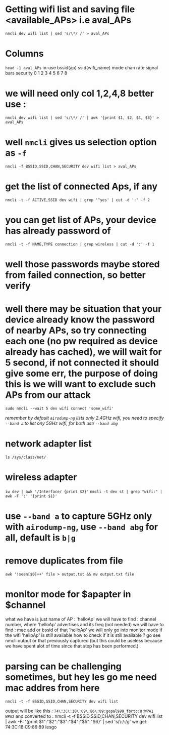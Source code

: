 # Getting wifi list and saving file <available_APs> i.e aval_APs
`nmcli dev wifi list | sed 's/\*/ /' > aval_APs`

# Columns
`head -1 aval_APs`
in-use bssid(ap) ssid(wifi_name) mode chan rate signal bars security
0		1			2				3   4	5		6	7	   8

# we will need only col 1,2,4,8  better use :
`nmcli dev wifi list | sed 's/\*/ /' | awk '{print $1, $2, $4, $8}' > aval_APs`

# well `nmcli` gives us selection option as `-f`
`nmcli -f BSSID,SSID,CHAN,SECURITY dev wifi list > aval_APs`

# get the list of connected Aps, if any
`nmcli -t -f ACTIVE,SSID dev wifi | grep '^yes' | cut -d ':' -f 2`

# you can get list of APs, your device has already password of
`nmcli -t -f NAME,TYPE connection | grep wireless | cut -d ':' -f 1`
# well those passwords maybe stored from failed connection, so better verify
# well there may be situation that your device already know the password of nearby APs, so try connecting each one (no pw required as device already has cached), we will wait for 5 second, if not connected it should give some err, the purpose of doing this is we will want to exclude such APs from our attack 
`sudo nmcli --wait 5 dev wifi connect 'some_wifi'`


*remember by default `airodump-ng` lists only 2.4GHz wifi, you need to specify `--band a` to list ony 5GHz wifi, for both use `--band abg`*

# network adapter list
`ls /sys/class/net/`

# wireless adapter
`iw dev | awk '/Interface/ {print $2}'`
`nmcli -t dev st | grep "wifi:" | awk -F ':' '{print $1}'`

# use `--band a` to capture 5GHz only with `airodump-ng`, use `--band abg` for all, default is `b|g`

# remove duplicates from file
`awk '!seen[$0]++' file > output.txt && mv output.txt file`



# monitor mode for $apapter in $channel
what we have is just name of AP : 'helloAp'
we will have to find : channel number, where 'helloAp' advertises and its freq (not needed)
we will have to find : mac add or bssid of that 'helloAp'
we will only go into monitor mode if the wifi 'helloAp' is still available
how to check if it is still available ? go see nmcli output or that previously captured (but this could be useless because we have spent alot of time since that step has been performed.)

# parsing can be challenging sometimes, but hey les go me need mac addres from here
`nmcli -t -f BSSID,SSID,CHAN,SECURITY dev wifi list`


output will be like this : `74\:3C\:18\:C9\:86\:89:gopal999_fbrtc:8:WPA1 WPA2` and converted to :
nmcli -t -f BSSID,SSID,CHAN,SECURITY dev wifi list |  awk -F: '{print $1":"$2":"$3":"$4":"$5":"$6}'  | sed 's/\\:/:/g' 
we get: 74:3C:18:C9:86:89 lesgo